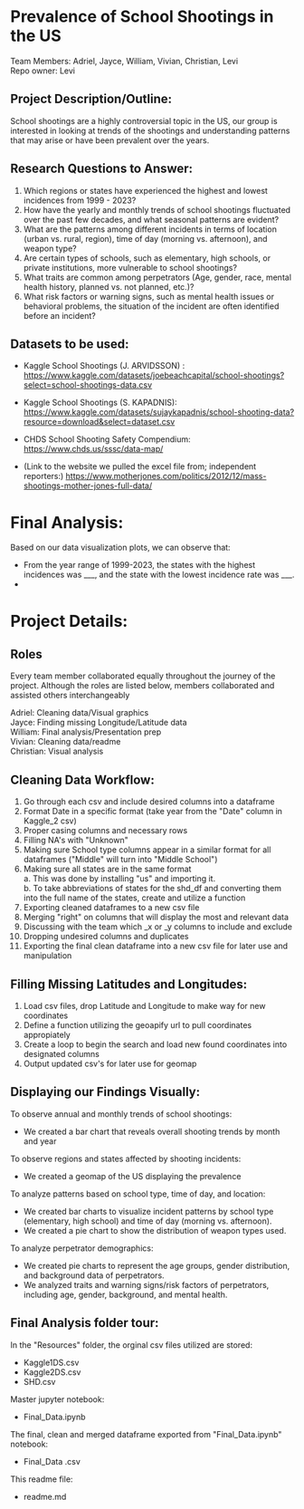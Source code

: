 # Prevalence of School Shootings in the US

Team Members: Adriel, Jayce, William, Vivian, Christian, Levi \
Repo owner: Levi

## Project Description/Outline:
 School shootings are a highly controversial topic in the US, our group is interested in looking at trends of the shootings and understanding patterns that may arise or have been prevalent over the years. 

## Research Questions to Answer:
1. Which regions or states have experienced the highest and lowest incidences from 1999 - 2023?
2. How have the yearly and monthly trends of school shootings fluctuated over the past few decades, and what seasonal patterns are evident?
3. What are the patterns among different incidents in terms of location (urban vs. rural, region), time of day (morning vs. afternoon), and weapon type?
4. Are certain types of schools, such as elementary, high schools, or private institutions, more vulnerable to school shootings?
5. What traits are common among perpetrators (Age, gender, race, mental health history, planned vs. not planned, etc.)?
6. What risk factors or warning signs, such as mental health issues or behavioral problems, the situation of the incident are often identified before an incident?


## Datasets to be used:
- Kaggle School Shootings (J. ARVIDSSON) : https://www.kaggle.com/datasets/joebeachcapital/school-shootings?select=school-shootings-data.csv

- Kaggle School Shootings (S. KAPADNIS): https://www.kaggle.com/datasets/sujaykapadnis/school-shooting-data?resource=download&select=dataset.csv

- CHDS School Shooting Safety Compendium: https://www.chds.us/sssc/data-map/

- (Link to the website we pulled the excel file from; independent reporters:)
https://www.motherjones.com/politics/2012/12/mass-shootings-mother-jones-full-data/

##
# Final Analysis:
Based on our data visualization plots, we can observe that:
- From the year range of 1999-2023, the states with the highest incidences was ___, and the state with the lowest incidence rate was ___.
- 

##
# Project Details:
## Roles
Every team member collaborated equally throughout the journey of the project. Although the roles are listed below, members collaborated and assisted others interchangeably

Adriel: Cleaning data/Visual graphics\
Jayce: Finding missing Longitude/Latitude data\
William: Final analysis/Presentation prep\
Vivian: Cleaning data/readme\
Christian: Visual analysis

## Cleaning Data Workflow:
1. Go through each csv and include desired columns into a dataframe
2. Format Date in a specific format (take year from the "Date" column in Kaggle_2 csv)
3. Proper casing columns and necessary rows
4. Filling NA's with "Unknown"
5. Making sure School type columns appear in a similar format for all dataframes ("Middle" will turn into "Middle School")
6. Making sure all states are in the same format\
a. This was done by installing "us" and importing it.\
b. To take abbreviations of states for the shd_df and converting them into the full name of the states, create and utilize a function
7. Exporting cleaned dataframes to a new csv file
8. Merging "right" on columns that will display the most and relevant data 
9. Discussing with the team which _x or _y columns to include and exclude
10. Dropping undesired columns and duplicates
11. Exporting the final clean dataframe into a new csv file for later use and manipulation

## Filling Missing Latitudes and Longitudes:
1. Load csv files, drop Latitude and Longitude to make way for new coordinates
2. Define a function utilizing the geoapify url to pull coordinates appropiately 
3. Create a loop to begin the search and load new found coordinates into designated columns
4. Output updated csv's for later use for geomap

## Displaying our Findings Visually:
To observe annual and monthly trends of school shootings:
- We created a bar chart that reveals overall shooting trends by month and year

To observe regions and states affected by shooting incidents:
- We created a geomap of the US displaying the prevalence

To analyze patterns based on school type, time of day, and location:
- We created bar charts to visualize incident patterns by school type (elementary, high school) and time of day (morning vs. afternoon).
- We created a pie chart to show the distribution of weapon types used.

To analyze perpetrator demographics:
- We created pie charts to represent the age groups, gender distribution, and background data of perpetrators.
- We analyzed traits and warning signs/risk factors of perpetrators, including age, gender, background, and mental health.








## Final Analysis folder tour:
In the "Resources" folder, the orginal csv files utilized are stored:
- Kaggle1DS.csv
- Kaggle2DS.csv
- SHD.csv

Master jupyter notebook:
- Final_Data.ipynb

The final, clean and merged dataframe exported from "Final_Data.ipynb" notebook:
- Final_Data .csv

This readme file:
- readme.md